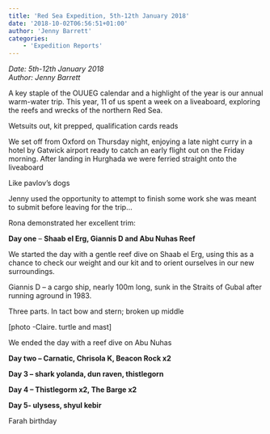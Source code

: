 ```yaml
---
title: 'Red Sea Expedition, 5th-12th January 2018'
date: '2018-10-02T06:56:51+01:00'
author: 'Jenny Barrett'
categories:
    - 'Expedition Reports'
---
```


*Date: 5th-12th January 2018*  
*Author: Jenny Barrett*

A key staple of the OUUEG calendar and a highlight of the year is our annual warm-water trip. This year, 11 of us spent a week on a liveaboard, exploring the reefs and wrecks of the northern Red Sea.

Wetsuits out, kit prepped, qualification cards reads

We set off from Oxford on Thursday night, enjoying a late night curry in a hotel by Gatwick airport ready to catch an early flight out on the Friday morning. After landing in Hurghada we were ferried straight onto the liveaboard

Like pavlov’s dogs

Jenny used the opportunity to attempt to finish some work she was meant to submit before leaving for the trip…

Rona demonstrated her excellent trim:

**Day one** – **Shaab el Erg, Giannis D and Abu Nuhas Reef**

We started the day with a gentle reef dive on Shaab el Erg, using this as a chance to check our weight and our kit and to orient ourselves in our new surroundings.

Giannis D – a cargo ship, nearly 100m long, sunk in the Straits of Gubal after running aground in 1983.

Three parts. In tact bow and stern; broken up middle

\[photo -Claire. turtle and mast\]

We ended the day with a reef dive on Abu Nuhas

**Day two – Carnatic, Chrisola K, Beacon Rock x2**

**Day 3 – shark yolanda, dun raven, thistlegorn**

**Day 4 – Thistlegorm x2, The Barge x2**

**Day 5- ulysess, shyul kebir**

Farah birthday
